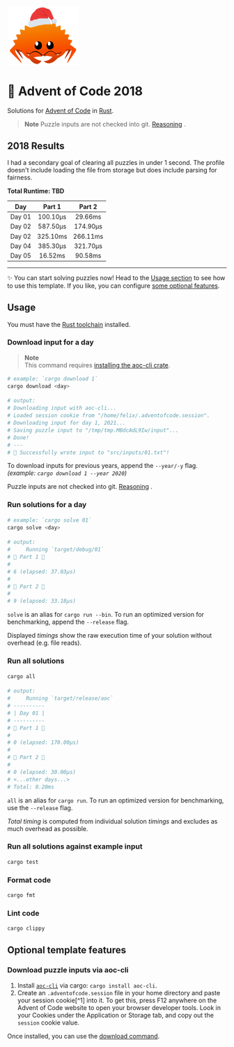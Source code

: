 <img src="./.assets/christmas_ferris.png" width="164">

# 🎄 Advent of Code 2018

Solutions for [Advent of Code](https://adventofcode.com/) in [Rust](https://www.rust-lang.org/).

> **Note**
> Puzzle inputs are not checked into
> git. [Reasoning](https://old.reddit.com/r/adventofcode/comments/k99rod/sharing_input_data_were_we_requested_not_to/gf2ukkf/?context=3)
> .

<!--- advent_readme_stars table --->

## 2018 Results

I had a secondary goal of clearing all puzzles in under 1 second. The profile doesn't include loading the file from 
storage but does include parsing for fairness.

**Total Runtime: TBD**

|  Day   |  Part 1  |  Part 2  |
|:------:|:--------:|:--------:|
| Day 01 | 100.10µs | 29.66ms  |
| Day 02 | 587.50µs | 174.90µs |
| Day 02 | 325.10ms | 266.11ms |
| Day 04 | 385.30µs | 321.70µs |
| Day 05 | 16.52ms  | 90.58ms  |
 


---

✨ You can start solving puzzles now! Head to the [Usage section](#usage) to see how to use this template. If you like,
you can configure [some optional features](#optional-template-features).

## Usage

You must have the [Rust toolchain](https://www.rust-lang.org/tools/install) installed.

### Download input for a day

> **Note**  
> This command requires [installing the aoc-cli crate](#download-puzzle-inputs-via-aoc-cli).

```sh
# example: `cargo download 1`
cargo download <day>

# output:
# Downloading input with aoc-cli...
# Loaded session cookie from "/home/felix/.adventofcode.session".
# Downloading input for day 1, 2021...
# Saving puzzle input to "/tmp/tmp.MBdcAdL9Iw/input"...
# Done!
# ---
# 🎄 Successfully wrote input to "src/inputs/01.txt"!
```

To download inputs for previous years, append the `--year/-y` flag. _(example: `cargo download 1 --year 2020`)_

Puzzle inputs are not checked into
git. [Reasoning](https://old.reddit.com/r/adventofcode/comments/k99rod/sharing_input_data_were_we_requested_not_to/gf2ukkf/?context=3)
.

### Run solutions for a day

```sh
# example: `cargo solve 01`
cargo solve <day>

# output:
#     Running `target/debug/01`
# 🎄 Part 1 🎄
#
# 6 (elapsed: 37.03µs)
#
# 🎄 Part 2 🎄
#
# 9 (elapsed: 33.18µs)
```

`solve` is an alias for `cargo run --bin`. To run an optimized version for benchmarking, append the `--release` flag.

Displayed _timings_ show the raw execution time of your solution without overhead (e.g. file reads).

### Run all solutions

```sh
cargo all

# output:
#     Running `target/release/aoc`
# ----------
# | Day 01 |
# ----------
# 🎄 Part 1 🎄
#
# 0 (elapsed: 170.00µs)
#
# 🎄 Part 2 🎄
#
# 0 (elapsed: 30.00µs)
# <...other days...>
# Total: 0.20ms
```

`all` is an alias for `cargo run`. To run an optimized version for benchmarking, use the `--release` flag.

_Total timing_ is computed from individual solution _timings_ and excludes as much overhead as possible.

### Run all solutions against example input

```sh
cargo test
```

### Format code

```sh
cargo fmt
```

### Lint code

```sh
cargo clippy
```

## Optional template features

### Download puzzle inputs via aoc-cli

1. Install [`aoc-cli`](https://github.com/scarvalhojr/aoc-cli/) via cargo: `cargo install aoc-cli`.
2. Create an `.adventofcode.session` file in your home directory and paste your session cookie[^1] into it. To get this,
   press F12 anywhere on the Advent of Code website to open your browser developer tools. Look in your Cookies under the
   Application or Storage tab, and copy out the `session` cookie value.

Once installed, you can use the [download command](#download-input-for-a-day).
